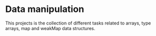 # Data manipulation
This projects is the collection of different tasks related to arrays, type arrays, map and weakMap data structures.
